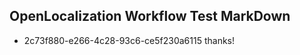 ## OpenLocalization Workflow Test MarkDown
* 2c73f880-e266-4c28-93c6-ce5f230a6115 thanks!

<!--HONumber=Jul16_HO4-->


